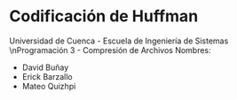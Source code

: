 # Codificación de Huffman 
Universidad de Cuenca - Escuela de Ingeniería de Sistemas
\nProgramación 3 - Compresión de Archivos
Nombres:
- David Buñay
- Erick Barzallo
- Mateo Quizhpi
